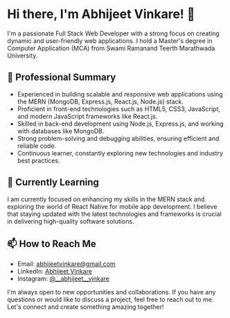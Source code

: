 # Hi there, I'm Abhijeet Vinkare! 👋

I'm a passionate Full Stack Web Developer with a strong focus on creating dynamic and user-friendly web applications. I hold a Master's degree in Computer Application (MCA) from Swami Ramanand Teerth Marathwada University.

## 💼 Professional Summary

- Experienced in building scalable and responsive web applications using the MERN (MongoDB, Express.js, React.js, Node.js) stack.
- Proficient in front-end technologies such as HTML5, CSS3, JavaScript, and modern JavaScript frameworks like React.js.
- Skilled in back-end development using Node.js, Express.js, and working with databases like MongoDB.
- Strong problem-solving and debugging abilities, ensuring efficient and reliable code.
- Continuous learner, constantly exploring new technologies and industry best practices.

## 🌱 Currently Learning

I am currently focused on enhancing my skills in the MERN stack and exploring the world of React Native for mobile app development. I believe that staying updated with the latest technologies and frameworks is crucial in delivering high-quality software solutions.

## 📫 How to Reach Me

- Email: abhijeetvinkare@gmail.com
- LinkedIn: [Abhijeet Vinkare](https://www.linkedin.com/in/abhijeet-vinkare-2956a61ab/)
- Instagram: [@__abhijeet__vinkare](https://www.instagram.com/__abhijeet__vinkare/)

I'm always open to new opportunities and collaborations. If you have any questions or would like to discuss a project, feel free to reach out to me. Let's connect and create something amazing together!
